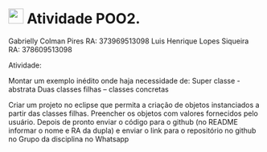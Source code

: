 <h1><img src="https://emojis.slackmojis.com/emojis/images/1531849430/4246/blob-sunglasses.gif?1531849430" width="30"/> Atividade POO2.</h1>

Gabrielly Colman Pires
RA: 373969513098
Luis Henrique Lopes Siqueira
RA: 378609513098


Atividade:

Montar um exemplo inédito onde haja necessidade de:
Super classe - abstrata
Duas classes filhas – classes concretas

Criar um projeto no eclipse que permita a criação de objetos instanciados a partir das classes filhas.
Preencher os objetos com valores fornecidos pelo usuário.
Depois de pronto enviar o código para o github (no README informar o nome e RA da dupla)
e enviar o link para o repositório no github no Grupo da disciplina no Whatsapp

